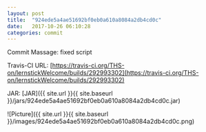 ```yaml
---
layout: post
title:  "924ede5a4ae51692bf0eb0a610a8084a2db4cd0c"
date:   2017-10-26 06:10:28
categories: commit
---
```


Commit Massage: fixed script  

Travis-CI URL: [https://travis-ci.org/THS-on/lernstickWelcome/builds/292993302](https://travis-ci.org/THS-on/lernstickWelcome/builds/292993302)

JAR: [JAR]({{ site.url }}{{ site.baseurl }}/jars/924ede5a4ae51692bf0eb0a610a8084a2db4cd0c.jar)

![Picture]({{ site.url }}{{ site.baseurl }}/images/924ede5a4ae51692bf0eb0a610a8084a2db4cd0c.png)

